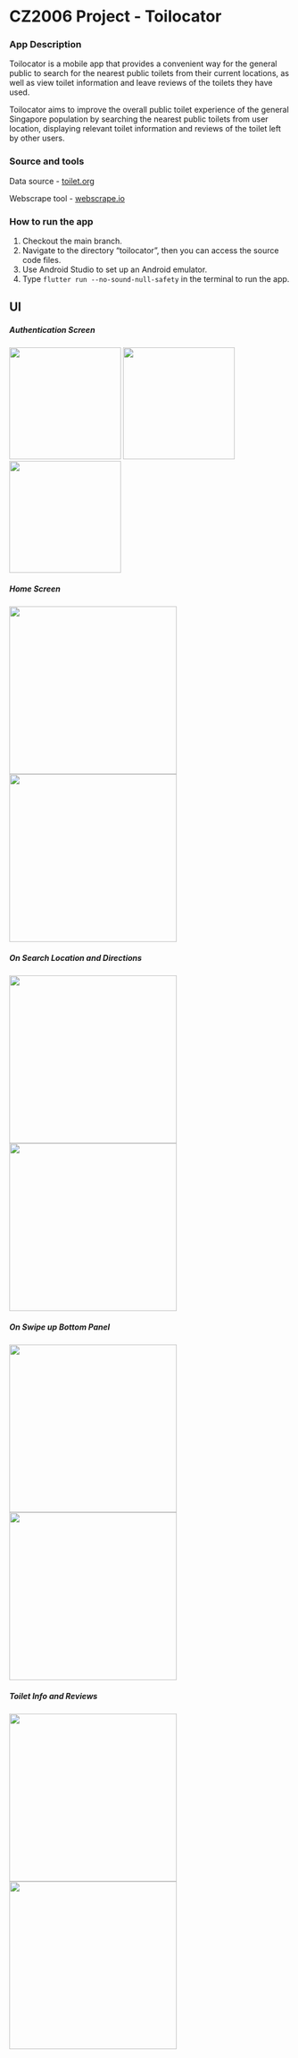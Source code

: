 # CZ2006 Project - Toilocator

### App Description

Toilocator is a mobile app that provides a convenient way for the general public to search for the nearest public toilets from their current locations, as well as view toilet information and leave reviews of the toilets they have used.

Toilocator aims to improve the overall public toilet experience of the general Singapore population by searching the nearest public toilets from user location, displaying relevant toilet information and reviews of the toilet left by other users.

### Source and tools

Data source - [toilet.org](https://www.toilet.org.sg/loomapdirectory)

Webscrape tool - [webscrape.io](https://webscraper.io)

### How to run the app

1. Checkout the main branch.
2. Navigate to the directory “toilocator”, then you can access the source code files.
3. Use Android Studio to set up an Android emulator.
4. Type `flutter run --no-sound-null-safety` in the terminal to run the app.
## UI
##### Authentication Screen

<img src="app_ss/signup.png" width="200"/> <img src="app_ss/login.png" width="200"/><img src="app_ss/profile_page.png" width="200"/>

##### Home Screen

<img src="app_ss/mapscreen.png" width="300"/> <img src="app_ss/sidebar.png" width="300"/>

##### On Search Location and Directions

<img src="app_ss/poop_markers.png" width="300"><img src="app_ss/directions.png" width="300"/>

##### On Swipe up Bottom Panel

<img src="app_ss/no_toilets image.png" width="300"/> <img src="app_ss/toilet_cards.png" width="300"/>

##### Toilet Info and Reviews

<img src="app_ss/toilet_info.png" width="300"/> <img src="app_ss/review_screen.png" width="300"/>

